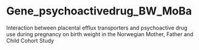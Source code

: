 # Gene_psychoactivedrug_BW_MoBa
Interaction between placental efflux transporters and psychoactive drug use during pregnancy on birth weight in the Norwegian Mother, Father and Child Cohort Study
